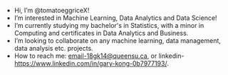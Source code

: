 - Hi, I’m @tomatoeggriceX!
- I’m interested in Machine Learning, Data Analytics and Data Science!
- I’m currently studying my bachelor's in Statistics, with a minor in Computing and certificates in Data Analytics and Business.
- I’m looking to collaborate on any machine learning, data management, data analysis etc. projects. 
- How to reach me: email-18gk14@queensu.ca, or linkedin-https://www.linkedin.com/in/gary-kong-0b7977193/.

<!---
tomatoeggriceX/tomatoeggriceX is a ✨ special ✨ repository because its `README.md` (this file) appears on your GitHub profile.
You can click the Preview link to take a look at your changes.
--->
